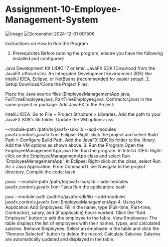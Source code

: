 ﻿# Assignment-10-Employee-Management-System
![image](https://github.com/user-attachments/assets/50f6104e-d127-44bf-9551-57799178aa10)
![Screenshot 2024-12-01 001506](https://github.com/user-attachments/assets/cf3f8bbf-3870-437f-aaf0-0b46394cff73)

Instructions on How to Run the Program
1. Prerequisites
Before running the program, ensure you have the following installed and configured:

Java Development Kit (JDK) 17 or later.
JavaFX SDK (Download from the JavaFX official site).
An Integrated Development Environment (IDE) like IntelliJ IDEA, Eclipse, or NetBeans (recommended for easier setup).
2. Setup
Download/Clone the Project Files:

Place the Java source files (EmployeeManagementApp.java, FullTimeEmployee.java, PartTimeEmployee.java, Contractor.java) in the same project or package.
Add JavaFX to the Project:

IntelliJ IDEA:
Go to File > Project Structure > Libraries.
Add the path to your JavaFX SDK's lib folder.
Update the VM options:
css

--module-path /path/to/javafx-sdk/lib --add-modules javafx.controls,javafx.fxml
Eclipse:
Right-click the project and select Build Path > Configure Build Path.
Add the JavaFX SDK lib folder to the library.
Add the VM options as shown above.
3. Run the Program
Open the EmployeeManagementApp.java file.
Run the program:
In IntelliJ IDEA: Right-click on the EmployeeManagementApp class and select Run 'EmployeeManagementApp'.
In Eclipse: Right-click on the class, select Run As > Java Application.
From Command Line:
Navigate to the project directory.
Compile the code:
bash

javac --module-path /path/to/javafx-sdk/lib --add-modules javafx.controls,javafx.fxml *.java
Run the application:
bash

java --module-path /path/to/javafx-sdk/lib --add-modules javafx.controls,javafx.fxml EmployeeManagementApp
4. Using the Application
Add Employees:
Fill in the name, type (Full-time, Part-time, Contractor), salary, and (if applicable) hours worked.
Click the "Add Employee" button to add the employee to the table.
View Employees:
The table displays the list of employees with their names, types, and calculated salaries.
Remove Employees:
Select an employee in the table and click the "Remove Selected" button to delete the record.
Calculate Salaries:
Salaries are automatically updated and displayed in the table.
